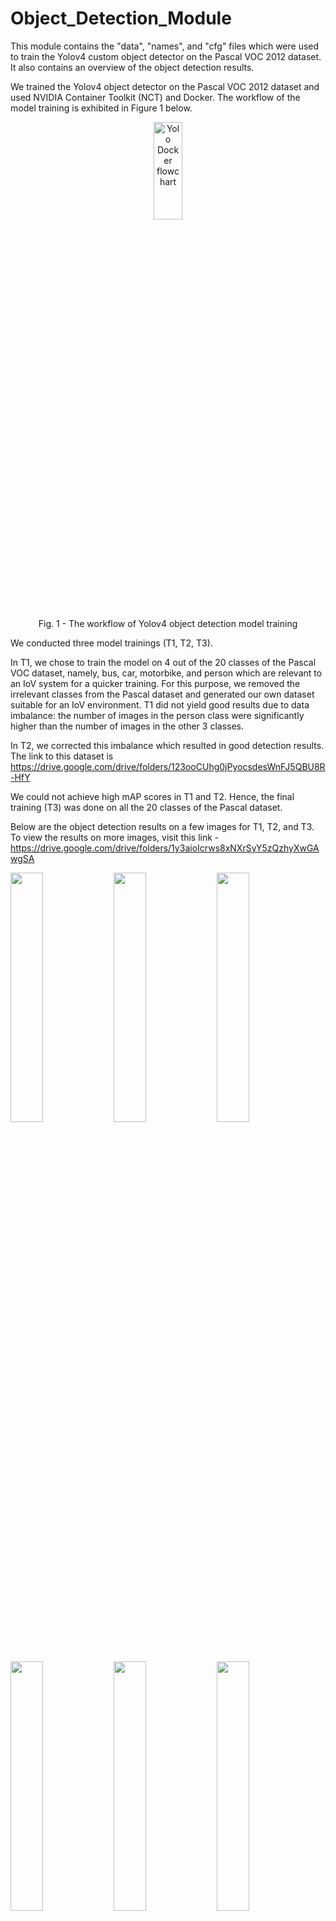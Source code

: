 # Object_Detection_Module
This module contains the "data", "names", and "cfg" files which were used to train the Yolov4 custom object detector on the Pascal VOC 2012 dataset. It also contains an overview of the object detection results.

We trained the Yolov4 object detector on the Pascal VOC 2012 dataset and used NVIDIA Container Toolkit (NCT) and Docker. The workflow of the model training is exhibited in Figure 1 below.

<p align="center">
  <img src="https://user-images.githubusercontent.com/13494311/185402589-f3c55db3-1a04-4bc2-ab78-23bc8e587452.png" alt="Yolo Docker flowchart" width=30% height=20%>
</p>

<p align = "center">
Fig. 1 - The workflow of Yolov4 object detection model training
</p>

We conducted three model trainings (T1, T2, T3). 

In T1, we chose to train the model on 4 out of the 20 classes of the Pascal VOC dataset, namely, bus, car, motorbike, and person which are relevant to an IoV system for a quicker training. For this purpose, we removed the irrelevant classes from the Pascal dataset and generated our own dataset suitable for an IoV environment. T1 did not yield good results due to data imbalance: the number of images in the person class were significantly higher than the number of images in the other 3 classes.

In T2, we corrected this imbalance which resulted in good detection results. The link to this dataset is https://drive.google.com/drive/folders/123ooCUhg0jPyocsdesWnFJ5QBU8R-HfY

We could not achieve high mAP scores in T1 and T2. Hence, the final training (T3) was done on all the 20 classes of the Pascal dataset. 

Below are the object detection results on a few images for T1, T2, and T3. To view the results on more images, visit this link - https://drive.google.com/drive/folders/1y3aioIcrws8xNXrSyY5zQzhyXwGAwgSA

<p float="left">
  <img src="https://user-images.githubusercontent.com/13494311/185402972-c95ecbb8-ddee-444b-a019-e3341f255a54.jpg" width=32% />
  <img src="https://user-images.githubusercontent.com/13494311/185403048-cd958614-4cce-42c9-82f2-1f6cdbe7b9d9.jpg" width=32% /> 
  <img src="https://user-images.githubusercontent.com/13494311/185403138-009dda45-7f17-40f2-a90e-888ae1f8fecf.jpg" width=32% />
</p>

<p float="left">
  <img src="https://user-images.githubusercontent.com/13494311/185404254-fcab7e54-86ce-4038-bef6-3695a993ac84.jpg" width=32% />
  <img src="https://user-images.githubusercontent.com/13494311/185404367-894748d9-47ce-498a-8c31-2c575949c0ca.jpg" width=32% />
  <img src="https://user-images.githubusercontent.com/13494311/185404521-511e8792-7a4c-4842-8ebf-ae9ea4e0d029.jpg" width=32% />
</p>

<p align = "center">
Fig. 2 - Results of T1, T2, T3
</p>

We also trained a GAN model to obtain synthetic images. The workflow for the same is presented below in Figure 3.

<p align="center">
  <img src="https://user-images.githubusercontent.com/13494311/185407116-eb1a752a-576c-462a-99bd-f61f0bab5be5.jpg" alt="GAN_framework" width=50% height=50%>
</p>

<p align = "center">
Fig. 3 - The workflow of GAN model training
</p>

We performed daytime to nighttime image translation using GAN. The results are shown below. For more results, visit this link - https://drive.google.com/drive/folders/1bpPX3Ru812ef1I4SWytAxBjk1SQvbiFw

<p float="left">
  <img src="https://user-images.githubusercontent.com/13494311/185407664-5dd1ffc0-a1e8-4373-bcde-ba5dabaa4e6b.png" alt="Img1_day" width=40% />
  <img src="https://user-images.githubusercontent.com/13494311/185407722-dc8be53c-ac2f-47a4-80d5-5c20dc745a90.png" alt="Img1_night" width=40% />
</p>

<p float="left">
  <img src="https://user-images.githubusercontent.com/13494311/185407778-684d0d4b-d663-43ae-83e7-2b17d3bfed70.png" alt="Img2_day" width=40% />
  <img src="https://user-images.githubusercontent.com/13494311/185407840-7158e356-7162-47fb-ab33-653de74e5335.png" alt="Img2_night" width=40% />
</p>

<p align = "center">
Fig. 4 - Results of GAN
</p>
